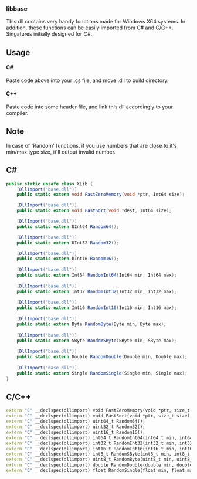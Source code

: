 ### libbase
This dll contains very handy functions made for Windows X64 systems. In addition, these functions can be easily imported from C# and C/C++.
Singatures initially designed for C#.

## Usage
#### C#
Paste code above into your .cs file, and move .dll to build directory.

#### C++
Paste code into some header file, and link this dll accordingly to your compiler.

## Note
In case of 'Random' functions, if you use numbers that are close to it's min/max type size, it'll output invalid number.

## C#
```csharp
public static unsafe class XLib {
    [DllImport("base.dll")]
    public static extern void FastZeroMemory(void *ptr, Int64 size);

    [DllImport("base.dll")]
    public static extern void FastSort(void *dest, Int64 size);

    [DllImport("base.dll")]
    public static extern UInt64 Random64();

    [DllImport("base.dll")]
    public static extern UInt32 Random32();

    [DllImport("base.dll")]
    public static extern UInt16 Random16();
    
    [DllImport("base.dll")]
    public static extern Int64 RandomInt64(Int64 min, Int64 max);
    
    [DllImport("base.dll")]
    public static extern Int32 RandomInt32(Int32 min, Int32 max);
        
    [DllImport("base.dll")]
    public static extern Int16 RandomInt16(Int16 min, Int16 max);
    
    [DllImport("base.dll")]
    public static extern Byte RandomByte(Byte min, Byte max);
    
    [DllImport("base.dll")]
    public static extern SByte RandomSByte(SByte min, SByte max);
    
    [DllImport("base.dll")]
    public static extern Double RandomDouble(Double min, Double max);
    
    [DllImport("base.dll")]
    public static extern Single RandomSingle(Single min, Single max);
}
```

## C/C++
```cpp
extern "C" __declspec(dllimport) void FastZeroMemory(void *ptr, size_t size);
extern "C" __declspec(dllimport) void FastSort(void *ptr, size_t size);
extern "C" __declspec(dllimport) uint64_t Random64();
extern "C" __declspec(dllimport) uint32_t Random32();
extern "C" __declspec(dllimport) uint16_t Random16();
extern "C" __declspec(dllimport) int64_t RandomInt64(int64_t min, int64_t max);
extern "C" __declspec(dllimport) int32_t RandomInt32(int32_t min, int32_t max);
extern "C" __declspec(dllimport) int16_t RandomInt16(int16_t min, int16_t max);
extern "C" __declspec(dllimport) int8_t RandomSByte(int8_t min, int8_t max);
extern "C" __declspec(dllimport) uint8_t RandomByte(uint8_t min, uint8_t max);
extern "C" __declspec(dllimport) double RandomDouble(double min, double max);
extern "C" __declspec(dllimport) float RandomSingle(float min, float max);
```
